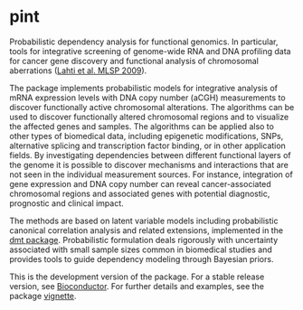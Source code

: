 pint
====

Probabilistic dependency analysis for functional genomics.
In particular, tools for integrative screening
of genome-wide RNA and DNA profiling data for cancer gene discovery 
and functional analysis of chromosomal aberrations ([Lahti et al. MLSP
2009](http://www.roihu.info/publications/preprints/mlsp09_preprint.pdf)).

The package implements probabilistic models for integrative analysis
of mRNA expression levels with DNA copy number (aCGH) measurements to
discover functionally active chromosomal alterations. The algorithms
can be used to discover functionally altered chromosomal regions and
to visualize the affected genes and samples. The algorithms can be
applied also to other types of biomedical data, including epigenetic
modifications, SNPs, alternative splicing and transcription factor
binding, or in other application fields. By investigating dependencies
between different functional layers of the genome it is possible to
discover mechanisms and interactions that are not seen in the
individual measurement sources. For instance, integration of gene
expression and DNA copy number can reveal cancer-associated
chromosomal regions and associated genes with potential diagnostic,
prognostic and clinical impact.

The methods are based on latent variable models including
probabilistic canonical correlation analysis and related extensions,
implemented in the [dmt
package](http://cran.fhcrc.org/web/packages/dmt/index.html).
Probabilistic formulation deals rigorously with uncertainty associated
with small sample sizes common in biomedical studies and provides
tools to guide dependency modeling through Bayesian priors.

This is the development version of the package. For a stable release
version, see
[Bioconductor](http://bioconductor.org/packages/release/bioc/html/pint.html).
For further details and examples, see the package
[vignette](vignettes/depsearch.Rnw).


